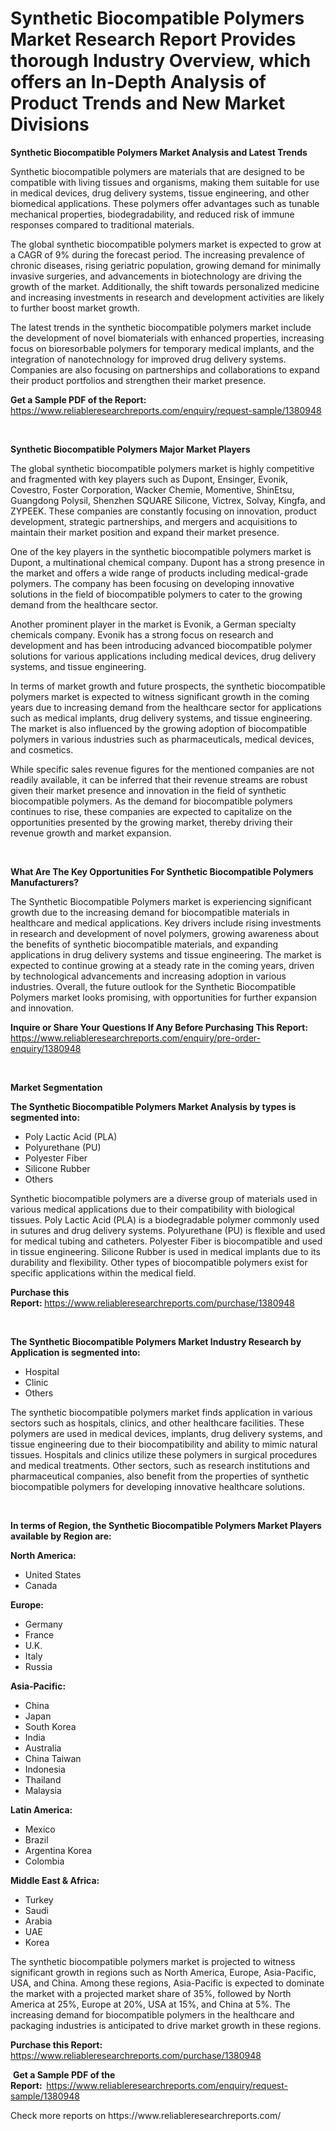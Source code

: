 <p><h1>Synthetic Biocompatible Polymers Market Research Report Provides thorough Industry Overview, which offers an In-Depth Analysis of Product Trends and New Market Divisions</h1></p><p><strong>Synthetic Biocompatible Polymers Market Analysis and Latest Trends</strong></p>
<p><p>Synthetic biocompatible polymers are materials that are designed to be compatible with living tissues and organisms, making them suitable for use in medical devices, drug delivery systems, tissue engineering, and other biomedical applications. These polymers offer advantages such as tunable mechanical properties, biodegradability, and reduced risk of immune responses compared to traditional materials.</p><p>The global synthetic biocompatible polymers market is expected to grow at a CAGR of 9% during the forecast period. The increasing prevalence of chronic diseases, rising geriatric population, growing demand for minimally invasive surgeries, and advancements in biotechnology are driving the growth of the market. Additionally, the shift towards personalized medicine and increasing investments in research and development activities are likely to further boost market growth.</p><p>The latest trends in the synthetic biocompatible polymers market include the development of novel biomaterials with enhanced properties, increasing focus on bioresorbable polymers for temporary medical implants, and the integration of nanotechnology for improved drug delivery systems. Companies are also focusing on partnerships and collaborations to expand their product portfolios and strengthen their market presence.</p></p>
<p><strong>Get a Sample PDF of the Report:&nbsp;</strong> <a href="https://www.reliableresearchreports.com/enquiry/request-sample/1380948">https://www.reliableresearchreports.com/enquiry/request-sample/1380948</a></p>
<p>&nbsp;</p>
<p><strong>Synthetic Biocompatible Polymers Major Market Players</strong></p>
<p><p>The global synthetic biocompatible polymers market is highly competitive and fragmented with key players such as Dupont, Ensinger, Evonik, Covestro, Foster Corporation, Wacker Chemie, Momentive, ShinEtsu, Guangdong Polysil, Shenzhen SQUARE Silicone, Victrex, Solvay, Kingfa, and ZYPEEK. These companies are constantly focusing on innovation, product development, strategic partnerships, and mergers and acquisitions to maintain their market position and expand their market presence.</p><p>One of the key players in the synthetic biocompatible polymers market is Dupont, a multinational chemical company. Dupont has a strong presence in the market and offers a wide range of products including medical-grade polymers. The company has been focusing on developing innovative solutions in the field of biocompatible polymers to cater to the growing demand from the healthcare sector.</p><p>Another prominent player in the market is Evonik, a German specialty chemicals company. Evonik has a strong focus on research and development and has been introducing advanced biocompatible polymer solutions for various applications including medical devices, drug delivery systems, and tissue engineering.</p><p>In terms of market growth and future prospects, the synthetic biocompatible polymers market is expected to witness significant growth in the coming years due to increasing demand from the healthcare sector for applications such as medical implants, drug delivery systems, and tissue engineering. The market is also influenced by the growing adoption of biocompatible polymers in various industries such as pharmaceuticals, medical devices, and cosmetics.</p><p>While specific sales revenue figures for the mentioned companies are not readily available, it can be inferred that their revenue streams are robust given their market presence and innovation in the field of synthetic biocompatible polymers. As the demand for biocompatible polymers continues to rise, these companies are expected to capitalize on the opportunities presented by the growing market, thereby driving their revenue growth and market expansion.</p></p>
<p>&nbsp;</p>
<p><strong>What Are The Key Opportunities For Synthetic Biocompatible Polymers Manufacturers?</strong></p>
<p><p>The Synthetic Biocompatible Polymers market is experiencing significant growth due to the increasing demand for biocompatible materials in healthcare and medical applications. Key drivers include rising investments in research and development of novel polymers, growing awareness about the benefits of synthetic biocompatible materials, and expanding applications in drug delivery systems and tissue engineering. The market is expected to continue growing at a steady rate in the coming years, driven by technological advancements and increasing adoption in various industries. Overall, the future outlook for the Synthetic Biocompatible Polymers market looks promising, with opportunities for further expansion and innovation.</p></p>
<p><strong>Inquire or Share Your Questions If Any Before Purchasing This Report:</strong> <a href="https://www.reliableresearchreports.com/enquiry/pre-order-enquiry/1380948">https://www.reliableresearchreports.com/enquiry/pre-order-enquiry/1380948</a></p>
<p>&nbsp;</p>
<p><strong>Market Segmentation</strong></p>
<p><strong>The Synthetic Biocompatible Polymers Market Analysis by types is segmented into:</strong></p>
<p><ul><li>Poly Lactic Acid (PLA)</li><li>Polyurethane (PU)</li><li>Polyester Fiber</li><li>Silicone Rubber</li><li>Others</li></ul></p>
<p><p>Synthetic biocompatible polymers are a diverse group of materials used in various medical applications due to their compatibility with biological tissues. Poly Lactic Acid (PLA) is a biodegradable polymer commonly used in sutures and drug delivery systems. Polyurethane (PU) is flexible and used for medical tubing and catheters. Polyester Fiber is biocompatible and used in tissue engineering. Silicone Rubber is used in medical implants due to its durability and flexibility. Other types of biocompatible polymers exist for specific applications within the medical field.</p></p>
<p><strong>Purchase this Report:&nbsp;</strong><a href="https://www.reliableresearchreports.com/purchase/1380948">https://www.reliableresearchreports.com/purchase/1380948</a></p>
<p>&nbsp;</p>
<p><strong>The Synthetic Biocompatible Polymers Market Industry Research by Application is segmented into:</strong></p>
<p><ul><li>Hospital</li><li>Clinic</li><li>Others</li></ul></p>
<p><p>The synthetic biocompatible polymers market finds application in various sectors such as hospitals, clinics, and other healthcare facilities. These polymers are used in medical devices, implants, drug delivery systems, and tissue engineering due to their biocompatibility and ability to mimic natural tissues. Hospitals and clinics utilize these polymers in surgical procedures and medical treatments. Other sectors, such as research institutions and pharmaceutical companies, also benefit from the properties of synthetic biocompatible polymers for developing innovative healthcare solutions.</p></p>
<p>&nbsp;</p>
<p><strong>In terms of Region, the Synthetic Biocompatible Polymers Market Players available by Region are:</strong></p>
<p>
    <p> <strong> North America: </strong>
        <ul>
            <li>United States</li>
            <li>Canada</li>
        </ul>
        </p> 
    <p> <strong> Europe: </strong>
        <ul>
            <li>Germany</li>
            <li>France</li>
            <li>U.K.</li>
            <li>Italy</li>
            <li>Russia</li>
        </ul>
        </p> 
    <p> <strong> Asia-Pacific: </strong>
        <ul>
            <li>China</li>
            <li>Japan</li>
            <li>South Korea</li>
            <li>India</li>
            <li>Australia</li>
            <li>China Taiwan</li>
            <li>Indonesia</li>
            <li>Thailand</li>
            <li>Malaysia</li>
        </ul>
        </p> 
    <p> <strong> Latin America: </strong>
        <ul>
            <li>Mexico</li>
            <li>Brazil</li>
            <li>Argentina Korea</li>
            <li>Colombia</li>
        </ul>
        </p> 
    <p> <strong> Middle East & Africa: </strong>
        <ul>
            <li>Turkey</li>
            <li>Saudi</li>
            <li>Arabia</li>
            <li>UAE</li>
            <li>Korea</li>
        </ul>
    </p>
    </p>
<p><p>The synthetic biocompatible polymers market is projected to witness significant growth in regions such as North America, Europe, Asia-Pacific, USA, and China. Among these regions, Asia-Pacific is expected to dominate the market with a projected market share of 35%, followed by North America at 25%, Europe at 20%, USA at 15%, and China at 5%. The increasing demand for biocompatible polymers in the healthcare and packaging industries is anticipated to drive market growth in these regions.</p></p>
<p><strong>Purchase this Report: </strong><a href="https://www.reliableresearchreports.com/purchase/1380948">https://www.reliableresearchreports.com/purchase/1380948</a></p>
<p>&nbsp;<strong>Get a Sample PDF of the Report:&nbsp;&nbsp;</strong><a href="https://www.reliableresearchreports.com/enquiry/request-sample/1380948">https://www.reliableresearchreports.com/enquiry/request-sample/1380948</a></p>
<p><strong></strong></p>
<p>Check more reports on https://www.reliableresearchreports.com/</p>